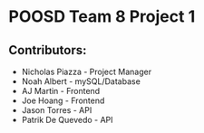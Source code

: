 # POOSD Team 8 Project 1

## Contributors:

- Nicholas Piazza - Project Manager
- Noah Albert - mySQL/Database
- AJ Martin - Frontend
- Joe Hoang - Frontend
- Jason Torres - API
- Patrik De Quevedo - API
